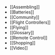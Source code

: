 * [[Assembling]]
* [[Batteries]]
* [[Community]]
* [[Flight Controllers]]
* [[Flying]]
* [[Glossary]]
* [[Remote Control]]
* [[Shopping]]
* [[Video]]

